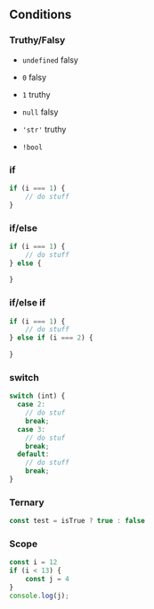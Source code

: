 ## Conditions

### Truthy/Falsy
* `undefined` falsy
* `0` falsy
* `1` truthy
* `null` falsy
* `'str'` truthy

* `!bool`

### if

```javascript
if (i === 1) {
    // do stuff
}
```

### if/else

```javascript
if (i === 1) {
    // do stuff
} else {
  
}
```

### if/else if

```javascript
if (i === 1) {
    // do stuff
} else if (i === 2) {
  
}
```

### switch

```javascript
switch (int) {
  case 2:
    // do stuf
    break;
  case 3:
    // do stuf
    break;
  default:
    // do stuff
    break;
}
```

### Ternary

```javascript
const test = isTrue ? true : false 
```

### Scope

```javascript
const i = 12
if (i < 13) {
    const j = 4
}
console.log(j);
```
